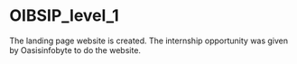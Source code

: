# OIBSIP_level_1
The landing page website is created. The internship opportunity was given by Oasisinfobyte to do the website.
